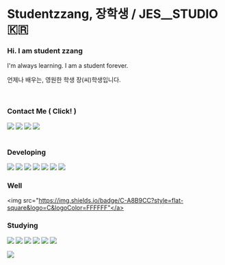 # Studentzzang, 장학생 / JES__STUDIO 🇰🇷
<div>
  <h3>Hi. I am student zzang</h3>
  <p>I'm always learning. I am a student forever.</p>
  <p>언제나 배우는, 영원한 학생 장(씨)학생입니다.</p> <br>
    
  <h3>Contact Me ( Click! )</h3> 
  <a href="https://steamcommunity.com/profiles/76561199671441944/games?tab=all"><img src="https://img.shields.io/badge/SteamWorks-071563?style=for-the-badge&logo=Steam&logoColor=FFFFFF"/></a>
  <a href="https://www.instagram.com/zzangeszz/"><img src="https://img.shields.io/badge/Instagram-E4405F?style=for-the-badge&logo=Instagram&logoColor=FFFFFF"/></a>
  <a href="https://velog.io/@jes/posts"><img src="https://img.shields.io/badge/Velog-20C997?style=for-the-badge&logo=Velog&logoColor=FFFFFF"/></a>
  <a href="https://www.youtube.com/channel/UCG5vHeiRfUF7_v1OGZXzpTg"><img src="https://img.shields.io/badge/Youtube-FF0000?style=for-the-badge&logo=Youtube&logoColor=FFFFFF"/></a>
  <br> <br>
  
  <h3>Developing</h3>
  <a><img src="https://img.shields.io/badge/Unity-000000?style=flat-square&logo=unity&logoColor=FFFFFF"</a> 
  <a><img src="https://img.shields.io/badge/CoffeeScript-f89820?style=flat-square&logo=Java&logoColor=FFFFFF"</a>
  <a><img src="https://img.shields.io/badge/Python-3776AB?style=flat-square&logo=Python&logoColor=FFFFFF"</a>
  <a><img src="https://img.shields.io/badge/Pandas-150458?style=flat-square&logo=Pandas&logoColor=FFFFFF"</a>
  <a><img src="https://img.shields.io/badge/HTML-E34F26?style=flat-square&logo=HTML5&logoColor=FFFFFF"</a>
  <a><img src="https://img.shields.io/badge/CSS-1572B6?style=flat-square&logo=CSS3&logoColor=FFFFFF"</a>
  <a><img src="https://img.shields.io/badge/JavaScript-F7DF1E?style=flat-square&logo=JavaScript&logoColor=FFFFFF"</a> <br>
  
  <h3>Well</h3>
  
  <a><img src="https://img.shields.io/badge/C-A8B9CC?style=flat-square&logo=C&logoColor=FFFFFF"</a> <br>
  
  <h3>Studying</h3> 
  <a><img src="https://img.shields.io/badge/MySQL-4479A1?style=flat-square&logo=MySQL&logoColor=FFFFFF"</a>
  <a><img src="https://img.shields.io/badge/Spring-6DB33F?style=flat-square&logo=Spring&logoColor=FFFFFF"</a>
  <a><img src="https://img.shields.io/badge/Blender-E87D0D?style=flat-square&logo=Blender&logoColor=FFFFFF"</a>
  <a><img src="https://img.shields.io/badge/TenforFlow-FF6F00?style=flat-square&logo=TensorFlow&logoColor=FFFFFF"</a>
  <a><img src="https://img.shields.io/badge/React-61DAFB?style=flat-square&logo=React&logoColor=FFFFFF"</a>
  <a><img src="https://img.shields.io/badge/p5.js-ED225D?style=flat-square&logo=p5.js&logoColor=FFFFFF"</a> <br>
  
  ![](https://github-readme-stats.vercel.app/api?username=studentzzang&theme=radical&hide_border=true&include_all_commits=false&count_private=false)
  </div>
